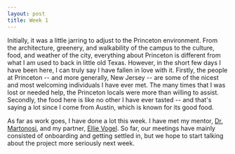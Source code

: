 ```yaml
---
layout: post
title: Week 1
---
```


Initially, it was a little jarring to adjust to the Princeton environment. From the architecture, greenery, and walkability of the campus to the culture, food, and weather of the city, everything about Princeton is different from what I am used to back in little old Texas. However, in the short few days I have been here, I can truly say I have fallen in love with it. Firstly, the people at Princeton -- and more generally, New Jersey -- are some of the nicest and most welcoming individuals I have ever met. The many times that I was lost or needed help, the Princeton locals were more than willing to assist. Secondly, the food here is like no other I have ever tasted -- and that's saying a lot since I come from Austin, which is known for its good food.

As far as work goes, I have done a lot this week. I have met my mentor, [Dr. Martonosi](https://www.princeton.edu/~mrm/), and my partner, [Ellie Vogel](https://www.linkedin.com/in/ellievogel/). So far, our meetings have mainly consisted of onboarding and getting settled in, but we hope to start talking about the project more seriously next week.